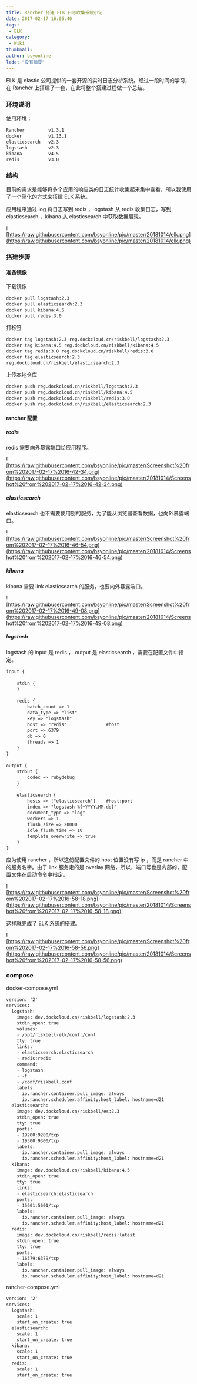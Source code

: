 ```yaml
---
title: Rancher 搭建 ELK 日志收集系统小记
date: 2017-02-17 16:05:40
tags:
 - ELK
category: 
 - Wiki
thumbnail: 
author: bsyonline
lede: "没有摘要"
---
```


ELK 是 elastic 公司提供的一套开源的实时日志分析系统。经过一段时间的学习，在 Rancher 上搭建了一套，在此将整个搭建过程做一个总结。

<!-- more -->

### 环境说明

使用环境：
```
Rancher         v1.3.1
docker          v1.13.1
elasticsearch   v2.3
logstash        v2.3
kibana          v4.5
redis           v3.0
```

### 结构

目前的需求是能够将多个应用的响应类的日志统计收集起来集中查看，所以我使用了一个简化的方式来搭建 ELK 系统。

应用程序通过 log 将日志写到 redis ，logstash 从 redis 收集日志，写到 elasticsearch ，kibana 从 elasticsearch 中获取数据展现。

![https://raw.githubusercontent.com/bsyonline/pic/master/20181014/elk.png](https://raw.githubusercontent.com/bsyonline/pic/master/20181014/elk.png)

### 搭建步骤

#### 准备镜像

下载镜像
```shell
docker pull logstash:2.3
docker pull elasticsearch:2.3
docker pull kibana:4.5
docker pull redis:3.0
```
打标签
```shell
docker tag logstash:2.3 reg.dockcloud.cn/riskbell/logstash:2.3
docker tag kibana:4.5 reg.dockcloud.cn/riskbell/kibana:4.5
docker tag redis:3.0 reg.dockcloud.cn/riskbell/redis:3.0
docker tag elasticsearch:2.3 reg.dockcloud.cn/riskbell/elasticsearch:2.3
```
上传本地仓库
```shell
docker push reg.dockcloud.cn/riskbell/logstash:2.3
docker push reg.dockcloud.cn/riskbell/kibana:4.5
docker push reg.dockcloud.cn/riskbell/redis:3.0
docker push reg.dockcloud.cn/riskbell/elasticsearch:2.3
```

#### rancher 配置
##### redis

redis 需要向外暴露端口给应用程序。

![https://raw.githubusercontent.com/bsyonline/pic/master/Screenshot%20from%202017-02-17%2016-42-34.png](https://raw.githubusercontent.com/bsyonline/pic/master/20181014/Screenshot%20from%202017-02-17%2016-42-34.png)
##### elasticsearch

elasticsearch 也不需要使用别的服务，为了能从浏览器查看数据，也向外暴露端口。

![https://raw.githubusercontent.com/bsyonline/pic/master/Screenshot%20from%202017-02-17%2016-46-54.png](https://raw.githubusercontent.com/bsyonline/pic/master/20181014/Screenshot%20from%202017-02-17%2016-46-54.png)

##### kibana

kibana 需要 link elasticsearch 的服务，也要向外暴露端口。

![https://raw.githubusercontent.com/bsyonline/pic/master/Screenshot%20from%202017-02-17%2016-49-08.png](https://raw.githubusercontent.com/bsyonline/pic/master/20181014/Screenshot%20from%202017-02-17%2016-49-08.png)

##### logstash

logstash 的 input 是 redis ， output 是 elasticsearch ，需要在配置文件中指定。

```
input {

    stdin {
    }

    redis {
        batch_count => 1
        data_type => "list"
        key => "logstash"
        host => "redis"               #host
        port => 6379              
        db => 0
        threads => 1
    }
}

output {
    stdout {
        codec => rubydebug
    }

    elasticsearch {
        hosts => ["elasticsearch"]    #host:port
        index => "logstash-%{+YYYY.MM.dd}"
        document_type => "log"
        workers => 1
        flush_size => 20000
        idle_flush_time => 10
        template_overwrite => true
    }
}
```

应为使用 rancher ，所以这份配置文件的 host 位置没有写 ip ，而是 rancher 中的服务名字。由于 link 服务走的是 overlay 网络，所以，端口号也是内部的，配置文件在启动命令中指定。

![https://raw.githubusercontent.com/bsyonline/pic/master/Screenshot%20from%202017-02-17%2016-58-18.png](https://raw.githubusercontent.com/bsyonline/pic/master/20181014/Screenshot%20from%202017-02-17%2016-58-18.png)

这样就完成了 ELK 系统的搭建。

![https://raw.githubusercontent.com/bsyonline/pic/master/Screenshot%20from%202017-02-17%2016-58-56.png](https://raw.githubusercontent.com/bsyonline/pic/master/20181014/Screenshot%20from%202017-02-17%2016-58-56.png)

### compose
docker-compose.yml

```
version: '2'
services:
  logstash:
    image: dev.dockcloud.cn/riskbell/logstash:2.3
    stdin_open: true
    volumes:
    - /opt/riskbell-elk/conf:/conf
    tty: true
    links:
    - elasticsearch:elasticsearch
    - redis:redis
    command:
    - logstash
    - -f
    - /conf/riskbell.conf
    labels:
      io.rancher.container.pull_image: always
      io.rancher.scheduler.affinity:host_label: hostname=d21
  elasticsearch:
    image: dev.dockcloud.cn/riskbell/es:2.3
    stdin_open: true
    tty: true
    ports:
    - 19200:9200/tcp
    - 19300:9300/tcp
    labels:
      io.rancher.container.pull_image: always
      io.rancher.scheduler.affinity:host_label: hostname=d21
  kibana:
    image: dev.dockcloud.cn/riskbell/kibana:4.5
    stdin_open: true
    tty: true
    links:
    - elasticsearch:elasticsearch
    ports:
    - 15601:5601/tcp
    labels:
      io.rancher.container.pull_image: always
      io.rancher.scheduler.affinity:host_label: hostname=d21
  redis:
    image: dev.dockcloud.cn/riskbell/redis:latest
    stdin_open: true
    tty: true
    ports:
    - 16379:6379/tcp
    labels:
      io.rancher.container.pull_image: always
      io.rancher.scheduler.affinity:host_label: hostname=d21
```
rancher-compose.yml
```
version: '2'
services:
  logstash:
    scale: 1
    start_on_create: true
  elasticsearch:
    scale: 1
    start_on_create: true
  kibana:
    scale: 1
    start_on_create: true
  redis:
    scale: 1
    start_on_create: true
```

